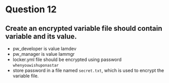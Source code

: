 # Question 12

## Create an encrypted variable file should contain variable and its value.

- pw_developer is value Iamdev
- pw_manager is value Iammgr
- locker.yml file should be encrypted using password `whenyouwishuponastar`
- store password in a file named `secret.txt`, which is used to encrypt the variable file.